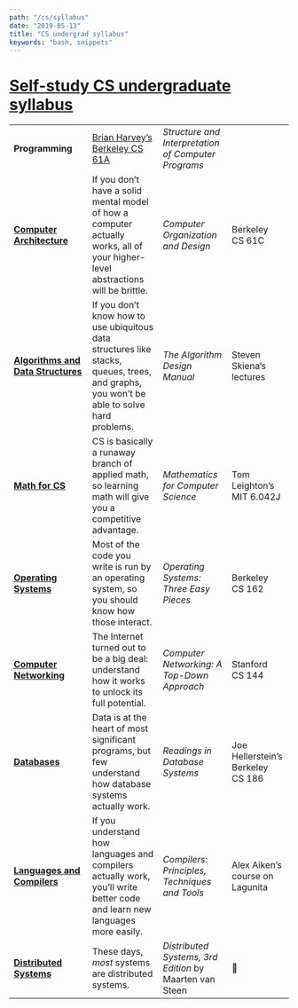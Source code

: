 ```yaml
---
path: "/cs/syllabus"
date: "2019-05-13"
title: "CS undergrad syllabus"
keywords: "bash, snippets"
---
```



# [Self-study CS undergraduate syllabus](https://teachyourselfcs.com/)

<table>
  <tbody class="h5">
    <tr>
      <td><strong>Programming</strong></td>
      <td><a href="/cs/programming/CS61A/overview">Brian Harvey’s Berkeley CS 61A</a></td>
      <td><em>Structure and Interpretation of Computer Programs</em></td>
      <td></td>
    </tr>
    <tr>
      <td><strong><a href="#architecture">Computer Architecture</a></strong></td>
      <td>If you don’t have a solid mental model of how a computer actually works, all of your higher-level abstractions will be brittle.</td>
      <td><em>Computer Organization and Design</em></td>
      <td>Berkeley CS&nbsp;61C</td>
    </tr>
    <tr>
      <td><strong><a href="#algorithms">Algorithms and Data&nbsp;Structures</a></strong></td>
      <td>If you don’t know how to use ubiquitous data structures like stacks, queues, trees, and graphs, you won’t be able to solve hard problems.</td>
      <td><em>The Algorithm Design Manual</em></td>
      <td>Steven Skiena’s lectures</td>
    </tr>
    <tr>
      <td><strong><a href="#math">Math for CS</a></strong></td>
      <td>CS is basically a runaway branch of applied math, so learning math will give you a competitive advantage.</td>
      <td><em>Mathematics for Computer Science</em></td>
      <td>Tom Leighton’s MIT 6.042J</td>
    </tr>
    <tr>
      <td><strong><a href="#operating-systems">Operating Systems</a></strong></td>
      <td>Most of the code you write is run by an operating system, so you should know how those interact.</td>
      <td><em>Operating Systems: Three Easy Pieces</em></td>
      <td>Berkeley CS&nbsp;162</td>
    </tr>
    <tr>
      <td><strong><a href="#networking">Computer Networking</a></strong></td>
      <td>The Internet turned out to be a big deal: understand how it works to unlock its full potential.</td>
      <td><em>Computer Networking: A Top-Down Approach</em></td>
      <td>Stanford CS&nbsp;144</td>
    </tr>
    <tr>
      <td><strong><a href="#databases">Databases</a></strong></td>
      <td>Data is at the heart of most significant programs, but few understand how database systems actually work.</td>
      <td><em>Readings in Database Systems</em></td>
      <td>Joe Hellerstein’s Berkeley CS&nbsp;186</td>
    </tr>
    <tr>
      <td><strong><a href="#languages">Languages and Compilers</a></strong></td>
      <td>If you understand how languages and compilers actually work, you’ll write better code and learn new languages more easily.</td>
      <td><em>Compilers: Principles, Techniques and Tools</em></td>
      <td>Alex Aiken’s course on Lagunita</td>
    </tr>
    <tr>
      <td><strong><a href="#distributed-systems">Distributed Systems</a></strong></td>
      <td>These days, <em>most</em> systems are distributed systems.</td>
      <td><em>Distributed Systems, 3rd Edition</em> by Maarten van Steen</td>
      <td>🤷‍</td>
    </tr>
  </tbody>
</table>